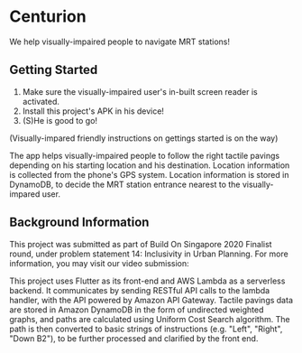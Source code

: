 # Centurion

We help visually-impaired people to navigate MRT stations!

## Getting Started

1. Make sure the visually-impaired user's in-built screen reader is activated.
2. Install this project's APK in his device!
3. (S)He is good to go! 

(Visually-impared friendly instructions on gettings started is on the way)

The app helps visually-impaired people to follow the right tactile pavings depending on his starting location and his destination. Location information is collected from the phone's GPS system. Location information is stored in DynamoDB, to decide the MRT station entrance nearest to the visually-impared user.


## Background Information

This project was submitted as part of Build On Singapore 2020 Finalist round, under problem statement 14: Inclusivity in Urban Planning. For more information, you may visit our video submission: <link not yet updated>

This project uses Flutter as its front-end and AWS Lambda as a serverless backend. It communicates by sending RESTful API calls to the lambda handler, with the API powered by Amazon API Gateway. Tactile pavings data are stored in Amazon DynamoDB in the form of undirected weighted graphs, and paths are calculated using Uniform Cost Search algorithm. The path is then converted to basic strings of instructions (e.g. "Left", "Right", "Down B2"), to be further processed and clarified by the front end.
